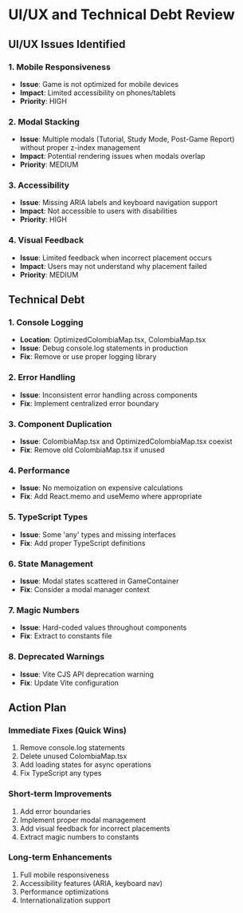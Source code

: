 # UI/UX and Technical Debt Review

## UI/UX Issues Identified

### 1. Mobile Responsiveness
- **Issue**: Game is not optimized for mobile devices
- **Impact**: Limited accessibility on phones/tablets
- **Priority**: HIGH

### 2. Modal Stacking
- **Issue**: Multiple modals (Tutorial, Study Mode, Post-Game Report) without proper z-index management
- **Impact**: Potential rendering issues when modals overlap
- **Priority**: MEDIUM

### 3. Accessibility
- **Issue**: Missing ARIA labels and keyboard navigation support
- **Impact**: Not accessible to users with disabilities
- **Priority**: HIGH

### 4. Visual Feedback
- **Issue**: Limited feedback when incorrect placement occurs
- **Impact**: Users may not understand why placement failed
- **Priority**: MEDIUM

## Technical Debt

### 1. Console Logging
- **Location**: OptimizedColombiaMap.tsx, ColombiaMap.tsx
- **Issue**: Debug console.log statements in production
- **Fix**: Remove or use proper logging library

### 2. Error Handling
- **Issue**: Inconsistent error handling across components
- **Fix**: Implement centralized error boundary

### 3. Component Duplication
- **Issue**: ColombiaMap.tsx and OptimizedColombiaMap.tsx coexist
- **Fix**: Remove old ColombiaMap.tsx if unused

### 4. Performance
- **Issue**: No memoization on expensive calculations
- **Fix**: Add React.memo and useMemo where appropriate

### 5. TypeScript Types
- **Issue**: Some 'any' types and missing interfaces
- **Fix**: Add proper TypeScript definitions

### 6. State Management
- **Issue**: Modal states scattered in GameContainer
- **Fix**: Consider a modal manager context

### 7. Magic Numbers
- **Issue**: Hard-coded values throughout components
- **Fix**: Extract to constants file

### 8. Deprecated Warnings
- **Issue**: Vite CJS API deprecation warning
- **Fix**: Update Vite configuration

## Action Plan

### Immediate Fixes (Quick Wins)
1. Remove console.log statements
2. Delete unused ColombiaMap.tsx
3. Add loading states for async operations
4. Fix TypeScript any types

### Short-term Improvements
1. Add error boundaries
2. Implement proper modal management
3. Add visual feedback for incorrect placements
4. Extract magic numbers to constants

### Long-term Enhancements
1. Full mobile responsiveness
2. Accessibility features (ARIA, keyboard nav)
3. Performance optimizations
4. Internationalization support